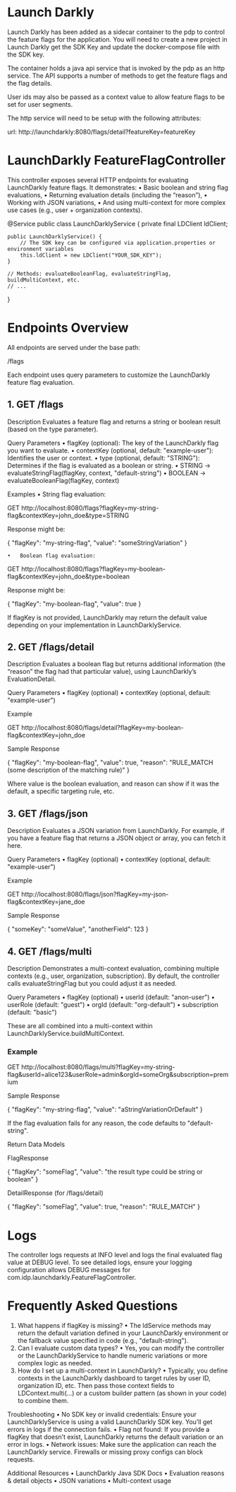 # Launch Darkly

Launch Darkly has been added as a sidecar container to the pdp to control the feature flags for the application. You will need to create a new project in Launch Darkly get the SDK Key and update the docker-compose file with the SDK key.

The container holds a java api service that is invoked by the pdp as an http service. The API supports a number of methods to get the feature flags and the flag details.

User ids may also be passed as a context value to allow feature flags to be set for user segments. 

The http service will need to be setup with the following attributes:

url: http://launchdarkly:8080/flags/detail?featureKey=featureKey


# LaunchDarkly FeatureFlagController

This controller exposes several HTTP endpoints for evaluating LaunchDarkly feature flags. It demonstrates:
	•	Basic boolean and string flag evaluations,
	•	Returning evaluation details (including the “reason”),
	•	Working with JSON variations,
	•	And using multi-context for more complex use cases (e.g., user + organization contexts).


@Service
public class LaunchDarklyService {
    private final LDClient ldClient;

    public LaunchDarklyService() {
        // The SDK key can be configured via application.properties or environment variables
        this.ldClient = new LDClient("YOUR_SDK_KEY");
    }

    // Methods: evaluateBooleanFlag, evaluateStringFlag, buildMultiContext, etc.
    // ...
}


# Endpoints Overview

All endpoints are served under the base path:

/flags

Each endpoint uses query parameters to customize the LaunchDarkly feature flag evaluation.

## 1. GET /flags

Description
Evaluates a feature flag and returns a string or boolean result (based on the type parameter).

Query Parameters
	•	flagKey (optional): The key of the LaunchDarkly flag you want to evaluate.
	•	contextKey (optional, default: "example-user"): Identifies the user or context.
	•	type (optional, default: "STRING"): Determines if the flag is evaluated as a boolean or string.
	•	STRING → evaluateStringFlag(flagKey, context, "default-string")
	•	BOOLEAN → evaluateBooleanFlag(flagKey, context)

Examples
	•	String flag evaluation:

GET http://localhost:8080/flags?flagKey=my-string-flag&contextKey=john_doe&type=STRING

Response might be:

{
  "flagKey": "my-string-flag",
  "value": "someStringVariation"
}


	•	Boolean flag evaluation:

GET http://localhost:8080/flags?flagKey=my-boolean-flag&contextKey=john_doe&type=boolean

Response might be:

{
  "flagKey": "my-boolean-flag",
  "value": true
}



If flagKey is not provided, LaunchDarkly may return the default value depending on your implementation in LaunchDarklyService.

## 2. GET /flags/detail

Description
Evaluates a boolean flag but returns additional information (the “reason” the flag had that particular value), using LaunchDarkly’s EvaluationDetail.

Query Parameters
	•	flagKey (optional)
	•	contextKey (optional, default: "example-user")

Example

GET http://localhost:8080/flags/detail?flagKey=my-boolean-flag&contextKey=john_doe

Sample Response

{
  "flagKey": "my-boolean-flag",
  "value": true,
  "reason": "RULE_MATCH (some description of the matching rule)"
}

Where value is the boolean evaluation, and reason can show if it was the default, a specific targeting rule, etc.

## 3. GET /flags/json

Description
Evaluates a JSON variation from LaunchDarkly. For example, if you have a feature flag that returns a JSON object or array, you can fetch it here.

Query Parameters
	•	flagKey (optional)
	•	contextKey (optional, default: "example-user")

Example

GET http://localhost:8080/flags/json?flagKey=my-json-flag&contextKey=jane_doe

Sample Response

{
  "someKey": "someValue",
  "anotherField": 123
}

## 4. GET /flags/multi

Description
Demonstrates a multi-context evaluation, combining multiple contexts (e.g., user, organization, subscription). By default, the controller calls evaluateStringFlag but you could adjust it as needed.

Query Parameters
	•	flagKey (optional)
	•	userId (default: "anon-user")
	•	userRole (default: "guest")
	•	orgId (default: "org-default")
	•	subscription (default: "basic")

These are all combined into a multi-context within LaunchDarklyService.buildMultiContext.

### Example

GET http://localhost:8080/flags/multi?flagKey=my-string-flag&userId=alice123&userRole=admin&orgId=someOrg&subscription=premium

Sample Response

{
  "flagKey": "my-string-flag",
  "value": "aStringVariationOrDefault"
}

If the flag evaluation fails for any reason, the code defaults to "default-string".

Return Data Models

FlagResponse

{
  "flagKey": "someFlag",
  "value": "the result type could be string or boolean"
}

DetailResponse (for /flags/detail)

{
  "flagKey": "someFlag",
  "value": true,
  "reason": "RULE_MATCH"
}

# Logs

The controller logs requests at INFO level and logs the final evaluated flag value at DEBUG level. To see detailed logs, ensure your logging configuration allows DEBUG messages for com.idp.launchdarkly.FeatureFlagController.

# Frequently Asked Questions
1.	What happens if flagKey is missing?
	•	The ldService methods may return the default variation defined in your LaunchDarkly environment or the fallback value specified in code (e.g., "default-string").
2.	Can I evaluate custom data types?
	•	Yes, you can modify the controller or the LaunchDarklyService to handle numeric variations or more complex logic as needed.
3.	How do I set up a multi-context in LaunchDarkly?
	•	Typically, you define contexts in the LaunchDarkly dashboard to target rules by user ID, organization ID, etc. Then pass those context fields to LDContext.multi(...) or a custom builder pattern (as shown in your code) to combine them.

Troubleshooting
•	No SDK key or invalid credentials: Ensure your LaunchDarklyService is using a valid LaunchDarkly SDK key. You’ll get errors in logs if the connection fails.
	•	Flag not found: If you provide a flagKey that doesn’t exist, LaunchDarkly returns the default variation or an error in logs.
	•	Network issues: Make sure the application can reach the LaunchDarkly service. Firewalls or missing proxy configs can block requests.

Additional Resources
	•	LaunchDarkly Java SDK Docs
	•	Evaluation reasons & detail objects
	•	JSON variations
	•	Multi-context usage
